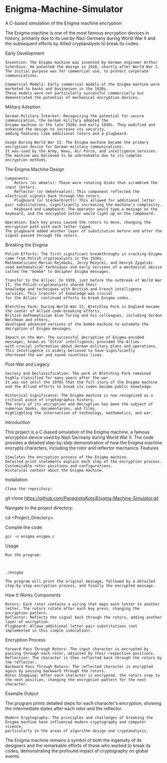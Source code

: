 # Enigma-Machine-Simulator
A C-based simulation of the Enigma machine encryption


The Enigma machine is one of the most famous encryption devices in history, primarily due to its use by Nazi Germany during World War II and the subsequent efforts by Allied cryptanalysts to break its codes. 

Early Development

    Invention: The Enigma machine was invented by German engineer Arthur Scherbius. He patented the design in 1918, shortly after World War I. 
    The initial purpose was for commercial use, to protect corporate communications.

    Commercial Models: Early commercial models of the Enigma machine were marketed to banks and businesses in the 1920s. 
    These models were not particularly successful commercially but demonstrated the potential of mechanical encryption devices.

Military Adoption

    German Military Interest: Recognizing the potential for secure communication, the German military adopted the 
    Enigma machine in the late 1920s and early 1930s. They modified and enhanced the design to increase its security, 
    adding features like additional rotors and a plugboard.

    Usage During World War II: The Enigma machine became the primary encryption device for German military communications. 
    It was used by the Army, Navy, Air Force, and intelligence services. The machine was believed to be unbreakable due to its complex encryption methods.

The Enigma Machine Design

    Components:
        Rotors (or wheels): These were rotating disks that scrambled the input letters.
        Reflector (or Umkehrwalze): This component reflected the electrical signals back through the rotors.
        Plugboard (or Steckerbrett): This allowed for additional letter pair substitutions, significantly increasing the machine's complexity.
        Keyboard and Lampboard: The operator would type a message on the keyboard, and the encrypted letter would light up on the lampboard.

    Operation: Each key press caused the rotors to move, changing the encryption path with each letter typed. 
    The plugboard added another layer of substitution before and after the signal passed through the rotors.

Breaking the Enigma

    Polish Efforts: The first significant breakthroughs in cracking Enigma came from Polish cryptanalysts in the 1930s. 
    Mathematicians Marian Rejewski, Jerzy Różycki, and Henryk Zygalski used mathematical techniques and early versions of a mechanical device called the "bombe" to decipher Enigma messages.

    Transfer to the Allies: In 1939, just before the outbreak of World War II, the Polish cryptanalysts shared their 
    knowledge and techniques with British and French intelligence services. This transfer of knowledge was crucial 
    for the Allies' continued efforts to break Enigma codes.

    Bletchley Park: During World War II, Bletchley Park in England became the center of Allied code-breaking efforts. 
    British mathematician Alan Turing and his colleagues, including Gordon Welchman and others, 
    developed advanced versions of the bombe machine to automate the decryption of Enigma messages.

    Impact on the War: The successful decryption of Enigma-encoded messages, known as "Ultra" intelligence, provided the Allies 
    with crucial information about German military plans and operations. This intelligence is widely believed to have significantly 
    shortened the war and saved countless lives.

Post-War and Legacy

    Secrecy and Declassification: The work at Bletchley Park remained highly classified for many years after the war. 
    It was not until the 1970s that the full story of the Enigma machine and the Allied efforts to break its codes became public knowledge.

    Historical Significance: The Enigma machine is now recognized as a critical piece of cryptographic history. 
    The story of its encryption and decryption has been the subject of numerous books, documentaries, and films, 
    highlighting the intersection of technology, mathematics, and war.



Introduction

This project is a C-based simulation of the Enigma machine, a famous encryption device used by Nazi Germany during World War II. The code provides a detailed step-by-step demonstration of how the Enigma machine encrypts characters, including the rotor and reflector mechanics.
Features

    Simulates the encryption process of the Enigma machine.
    Detailed print statements explain each step of the encryption process.
    Customizable rotor positions and configurations.
    Historical context about the Enigma machine.

Installation

    Clone the repository:

    

git clone https://github.com/PanagiotisKots/Enigma-Machine-Simulator.git

Navigate to the project directory:



cd <Project_Directory>

Compile the code:



    gcc -o enigma enigma.c

Usage

    Run the program:

    

    ./enigma

    The program will print the original message, followed by a detailed step-by-step encryption process, and finally the encrypted message.

How It Works
Components

    Rotors: Each rotor contains a wiring that maps each letter to another letter. The rotors rotate after each key press, changing the encryption pattern.
    Reflector: Reflects the signal back through the rotors, adding another layer of encryption.
    Plugboard: Allows additional letter pair substitutions (not implemented in this simple simulation).

Encryption Process

    Forward Pass Through Rotors: The input character is encrypted by passing through each rotor, adjusted by their respective positions.
    Reflection: The character is then reflected back through the rotors by the reflector.
    Backward Pass Through Rotors: The reflected character is encrypted again by passing backward through the rotors.
    Rotor Stepping: After each character is encrypted, the rotors step to the next position, changing the encryption pattern for the next character.

Example Output

The program prints detailed steps for each character's encryption, showing the intermediate states after each rotor and the reflector.

    Modern Cryptography: The principles and challenges of breaking the Enigma machine have influenced modern cryptography and computer science, 
    particularly in the areas of algorithm design and cryptanalysis.

The Enigma machine remains a symbol of both the ingenuity of its designers and the remarkable efforts of those who worked to break its codes,
demonstrating the profound impact of cryptography on global events.
